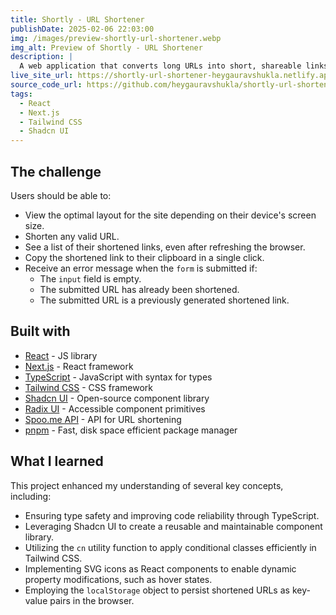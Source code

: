 ```yaml
---
title: Shortly - URL Shortener
publishDate: 2025-02-06 22:03:00
img: /images/preview-shortly-url-shortener.webp
img_alt: Preview of Shortly - URL Shortener
description: |
  A web application that converts long URLs into short, shareable links. Built with a focus on speed, simplicity, and mobile-first responsiveness.
live_site_url: https://shortly-url-shortener-heygauravshukla.netlify.app
source_code_url: https://github.com/heygauravshukla/shortly-url-shortener
tags:
  - React
  - Next.js
  - Tailwind CSS
  - Shadcn UI
---
```


## The challenge

Users should be able to:

- View the optimal layout for the site depending on their device's screen size.
- Shorten any valid URL.
- See a list of their shortened links, even after refreshing the browser.
- Copy the shortened link to their clipboard in a single click.
- Receive an error message when the `form` is submitted if:
  - The `input` field is empty.
  - The submitted URL has already been shortened.
  - The submitted URL is a previously generated shortened link.

## Built with

- [React](https://reactjs.org/) - JS library
- [Next.js](https://nextjs.org/) - React framework
- [TypeScript](https://www.typescriptlang.org/) - JavaScript with syntax for types
- [Tailwind CSS](https://tailwindcss.com/) - CSS framework
- [Shadcn UI](https://ui.shadcn.com/) - Open-source component library
- [Radix UI](https://www.radix-ui.com/) - Accessible component primitives
- [Spoo.me API](https://spoo.me/api) - API for URL shortening
- [pnpm](https://pnpm.io/) - Fast, disk space efficient package manager

## What I learned

This project enhanced my understanding of several key concepts, including:

- Ensuring type safety and improving code reliability through TypeScript.
- Leveraging Shadcn UI to create a reusable and maintainable component library.
- Utilizing the `cn` utility function to apply conditional classes efficiently in Tailwind CSS.
- Implementing SVG icons as React components to enable dynamic property modifications, such as hover states.
- Employing the `localStorage` object to persist shortened URLs as key-value pairs in the browser.
